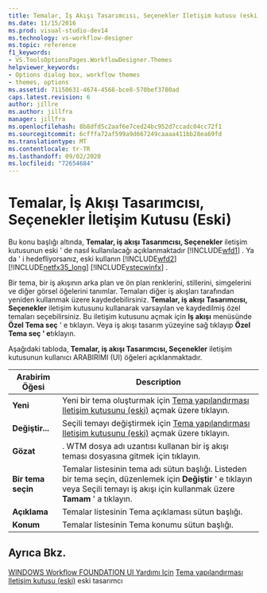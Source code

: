 ```yaml
---
title: Temalar, İş Akışı Tasarımcısı, Seçenekler Iletişim kutusu (eski) | Microsoft Docs
ms.date: 11/15/2016
ms.prod: visual-studio-dev14
ms.technology: vs-workflow-designer
ms.topic: reference
f1_keywords:
- VS.ToolsOptionsPages.WorkflowDesigner.Themes
helpviewer_keywords:
- Options dialog box, workflow themes
- themes, options
ms.assetid: 71150631-4674-4568-bce8-570bef3780ad
caps.latest.revision: 6
author: jillre
ms.author: jillfra
manager: jillfra
ms.openlocfilehash: 8b8dfd5c2aaf6e7ced24bc952d7ccadc04cc72f1
ms.sourcegitcommit: 6cfffa72af599a9d667249caaaa411bb28ea69fd
ms.translationtype: MT
ms.contentlocale: tr-TR
ms.lasthandoff: 09/02/2020
ms.locfileid: "72654684"
---
```

# <a name="themes-workflow-designer-options-dialog-box-legacy"></a>Temalar, İş Akışı Tasarımcısı, Seçenekler İletişim Kutusu (Eski)
Bu konu başlığı altında, **Temalar, iş akışı Tasarımcısı, Seçenekler** iletişim kutusunun eski ' de nasıl kullanılacağı açıklanmaktadır [!INCLUDE[wfd1](../includes/wfd1-md.md)] . Ya da ' i hedefliyorsanız, eski kullanın [!INCLUDE[wfd2](../includes/wfd2-md.md)] [!INCLUDE[netfx35_long](../includes/netfx35-long-md.md)] [!INCLUDE[vstecwinfx](../includes/vstecwinfx-md.md)] .

 Bir tema, bir iş akışının arka plan ve ön plan renklerini, stillerini, simgelerini ve diğer görsel öğelerini tanımlar. Temaları diğer iş akışları tarafından yeniden kullanmak üzere kaydedebilirsiniz. **Temalar, iş akışı Tasarımcısı, Seçenekler** iletişim kutusunu kullanarak varsayılan ve kaydedilmiş özel temaları seçebilirsiniz. Bu iletişim kutusunu açmak için **Iş akışı** menüsünde **Özel Tema seç** ' e tıklayın. Veya iş akışı tasarım yüzeyine sağ tıklayıp **Özel Tema seç ' e**tıklayın.

 Aşağıdaki tabloda, **Temalar, iş akışı Tasarımcısı, Seçenekler** iletişim kutusunun kullanıcı ARABIRIMI (UI) öğeleri açıklanmaktadır.

|Arabirim Öğesi|Description|
|----------------|-----------------|
|**Yeni**|Yeni bir tema oluşturmak için [Tema yapılandırması Iletişim kutusunu (eski)](../workflow-designer/theme-configuration-dialog-box-legacy.md) açmak üzere tıklayın.|
|**Değiştir...**|Seçili temayı değiştirmek için [Tema yapılandırması Iletişim kutusunu (eski)](../workflow-designer/theme-configuration-dialog-box-legacy.md) açmak üzere tıklayın.|
|**Gözat**|. WTM dosya adı uzantısı kullanan bir iş akışı teması dosyasına gitmek için tıklayın.|
|**Bir tema seçin**|Temalar listesinin tema adı sütun başlığı. Listeden bir tema seçin, düzenlemek için **Değiştir** ' e tıklayın veya Seçili temayı iş akışı için kullanmak üzere **Tamam** ' a tıklayın.|
|**Açıklama**|Temalar listesinin Tema açıklaması sütun başlığı.|
|**Konum**|Temalar listesinin Tema konumu sütun başlığı.|

## <a name="see-also"></a>Ayrıca Bkz.
 [WINDOWS Workflow FOUNDATION UI Yardımı Için](../workflow-designer/legacy-designer-for-windows-workflow-foundation-ui-help.md) [Tema yapılandırması Iletişim kutusu (eski)](../workflow-designer/theme-configuration-dialog-box-legacy.md) eski tasarımcı